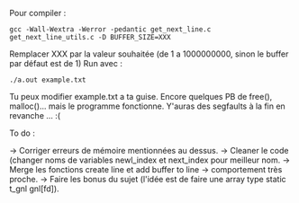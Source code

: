 Pour compiler :
```
gcc -Wall-Wextra -Werror -pedantic get_next_line.c get_next_line_utils.c -D BUFFER_SIZE=XXX
```
Remplacer XXX par la valeur souhaitée (de 1 a 1000000000, sinon le buffer par défaut est de 1)
Run avec :
```
./a.out example.txt
```

Tu peux modifier example.txt a ta guise.
Encore quelques PB de free(), malloc()... mais le programme fonctionne. Y'auras des segfaults à la fin en revanche ... :(

To do :

-> Corriger erreurs de mémoire mentionnées au dessus.
-> Cleaner le code (changer noms de variables newl_index et next_index pour meilleur nom.
-> Merge les fonctions create line et add buffer to line -> comportement très proche.
-> Faire les bonus du sujet (l'idée est de faire une array type static t_gnl	gnl[fd]).
